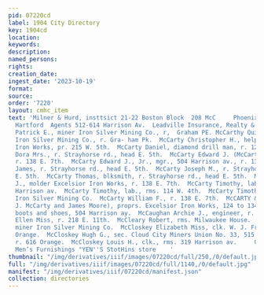 ```yaml
---
pid: 07220cd
label: 1904 City Directory
key: 1904cd
location: 
keywords: 
description: 
named_persons: 
rights: 
creation_date: 
ingest_date: '2023-10-19'
format: 
source: 
order: '7220'
layout: cmhc_item
text: 'Milner & Hurd, insttsict 21-22 Boston Block  208 McC     Phoenix Ins, Co,,
  Hartford  Agents 512-614 Harrison Av.  Leadville Insurance, Realty & Inv. Co,  McCarthy
  Patrick E., miner Iron Silver Mining Co., r,  Graham PE. McCarthy Quinlan, miner
  Iron Silver Mining Co., r. Gra- ham Pk.  McCarty Christopher H., helper Excelsior
  Iron Works, pr. 215 W. 5th.  McCarty Daniel, diamond drill man, r. 127 E. 11th.  McCarty
  Dora Mrs., r. Strayhorse rd., head E. 5th.  McCarty Edward J. (McCarty & Moore),
  r. 138 E. 7th.  McCarty Edward J., Jr., mgr., 504 Harrison av., r. 138 E. 7th.  McCarty
  James, r. Strayhorse rd., head E. 5th.  McCarty Joseph M., r. Strayhorse rd., head
  E. 5th.  McCarty Thomas, blksmith, r. Strayhorse rd., head E. 5th.  McCarty Thomas
  J., molder Excelsior Iron Works, r. 138 E. 7th.  McCarty Timothy, lab., rms. 601
  Harrison av.  McCarty Timothy, lab., rms. 114 W. 4th.  McCarty Timothy J., miner
  Iron Silver Mining Co.  McCarty William F., r. 138 E. 7th.  McCARTY & MOORE (E.
  J. McCarty and James Moore), proprs. Excelsior Iron Works, 124 to 134 W. 5th., also
  boots and shoes, 504 Harrison ay.  McCaughan Archie J., engineer, r. 401 E. 7th.  McCauley
  Ellen Miss, r. 218 E. 11th.  McCleary Robert, rms. Milwaukee House.  McClellan Charles,
  miner Iron Silver Mining Co.  McCloskey Elizabeth Miss, clk. W. J. Frantz, r. 616
  Orange.  McCloskey Hugh G., sec. Cloud City Miners Union No. 33, 515 Harrison av.,
  r. 616 Orange.  McCloskey Louis H., clk., rms. 319 Harrison av.     Clothing and
  Men’s Furnishings "YEN''S StotHins store    '
thumbnail: "/img/derivatives/iiif/images/07220cd/full/250,/0/default.jpg"
full: "/img/derivatives/iiif/images/07220cd/full/1140,/0/default.jpg"
manifest: "/img/derivatives/iiif/07220cd/manifest.json"
collection: directories
---
```


